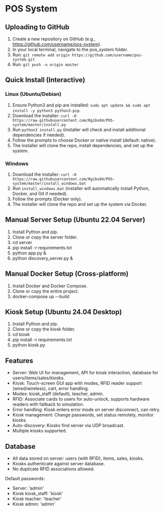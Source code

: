 # POS System

## Uploading to GitHub
1. Create a new repository on GitHub (e.g., https://github.com/username/pos-system).
2. In your local terminal, navigate to the pos_system folder.
3. Run: `git remote add origin https://github.com/username/pos-system.git`
4. Run: `git push -u origin master`

## Quick Install (Interactive)
### Linux (Ubuntu/Debian)
1. Ensure Python3 and pip are installed: `sudo apt update && sudo apt install -y python3 python3-pip`.
2. Download the installer: `curl -O https://raw.githubusercontent.com/Rgibs04/POS-system/master/install.py`
3. Run `python3 install.py` (installer will check and install additional dependencies if needed).
4. Follow the prompts to choose Docker or native install (default: native).
5. The installer will clone the repo, install dependencies, and set up the system.

### Windows
1. Download the installer: `curl -O https://raw.githubusercontent.com/Rgibs04/POS-system/master/install_windows.bat`
2. Run `install_windows.bat` (installer will automatically install Python, Docker, and Git if needed).
3. Follow the prompts (Docker only).
4. The installer will clone the repo and set up the system via Docker.

## Manual Server Setup (Ubuntu 22.04 Server)
1. Install Python and pip.
2. Clone or copy the server folder.
3. cd server
4. pip install -r requirements.txt
5. python app.py &
6. python discovery_server.py &

## Manual Docker Setup (Cross-platform)
1. Install Docker and Docker Compose.
2. Clone or copy the entire project.
3. docker-compose up --build

## Kiosk Setup (Ubuntu 24.04 Desktop)
1. Install Python and pip.
2. Clone or copy the kiosk folder.
3. cd kiosk
4. pip install -r requirements.txt
5. python kiosk.py

## Features
- Server: Web UI for management, API for kiosk interaction, database for users/items/sales/kiosks.
- Kiosk: Touch-screen GUI app with modes, RFID reader support (wired/wireless), cart, error handling.
- Modes: kiosk_staff (default), teacher, admin.
- RFID: Associate cards to users for auto-unlock, supports hardware readers with fallback to simulation.
- Error handling: Kiosk enters error mode on server disconnect, can retry.
- Kiosk management: Change passwords, set status remotely, monitor kiosks.
- Auto-discovery: Kiosks find server via UDP broadcast.
- Multiple kiosks supported.

## Database
- All data stored on server: users (with RFID), items, sales, kiosks.
- Kiosks authenticate against server database.
- No duplicate RFID associations allowed.

Default passwords:
- Server: 'admin'
- Kiosk kiosk_staff: 'kiosk'
- Kiosk teacher: 'teacher'
- Kiosk admin: 'admin'
